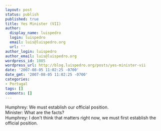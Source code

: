 ```yaml
---
layout: post
status: publish
published: true
title: Yes Minister (VII)
author:
  display_name: luispedro
  login: luispedro
  email: luis@luispedro.org
  url: ''
author_login: luispedro
author_email: luis@luispedro.org
wordpress_id: 1085
wordpress_url: http://blog.luispedro.org/posts/yes-minister-vii
date: '2007-08-05 11:02:25 -0700'
date_gmt: '2007-08-05 11:02:25 -0700'
categories:
- Portugal
tags: []
comments: []
---
```

<p>Humphrey: We must establish our official position.<br />
Minister: What are the facts?<br />
Humphrey: I don't think that matters right now, we must first establish the official position.</p>
